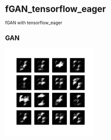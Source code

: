 # fGAN_tensorflow_eager
fGAN with tensorflow_eager

## GAN
![GAN](https://github.com/Ssojux2/fGAN_tensorflow_eager/blob/master/fGAN_img/GAN.png?raw=true)
